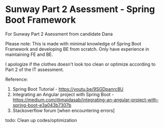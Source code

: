 # Sunway Part 2 Asessment - Spring Boot Framework 
For Sunway Part 2 Asessment from candidate Dana

Please note:
This is made with minimal knowledge of Spring Boot Framework and developing BE from scratch. Only have experience in maintaining FE and BE. 

I apologize if the clothes doesn't look too clean or optimize according to Part 2 of the IT assessment. 

Reference:
1) Spring Boot Tutorial - https://youtu.be/9SGDpanrc8U
2) Integrating an Angular project with Spring Boot - https://medium.com/@majdasab/integrating-an-angular-project-with-spring-boot-e3a043b7307b
3) Stackoverflow forum [when encountering errors]

todo:
Clean up codes/optimization
